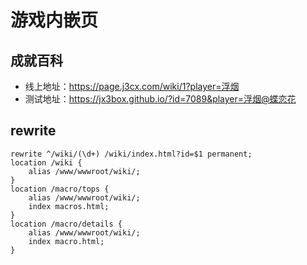 # 游戏内嵌页

## 成就百科
+ 线上地址：https://page.j3cx.com/wiki/1?player=浮烟
+ 测试地址：https://jx3box.github.io/?id=7089&player=浮烟@蝶恋花

## rewrite
```
rewrite ^/wiki/(\d+) /wiki/index.html?id=$1 permanent;
location /wiki {
    alias /www/wwwroot/wiki/;
}
location /macro/tops {
    alias /www/wwwroot/wiki/;
    index macros.html;
}
location /macro/details {
    alias /www/wwwroot/wiki/;
    index macro.html;
}
```